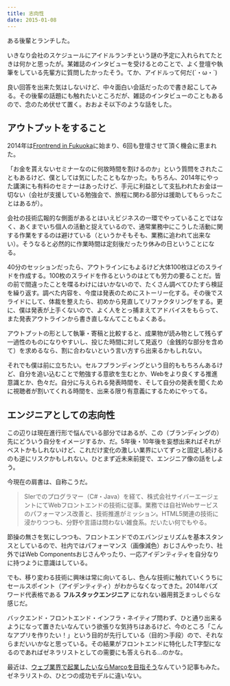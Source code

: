 ```yaml
---
title: 志向性
date: 2015-01-08
---
```


ある後輩とランチした。

いきなり会社のスケジュールにアイドルランチという謎の予定に入れられてたときは何かと思ったが。某雑誌のインタビューを受けるとのことで、よく登壇や執筆をしている先輩方に質問したかったそう。てか、アイドルって何だ(´・ω・`)

良い回答を出来た気はしないけど、中々面白い会話だったので書き起こしてみる。その後輩の話題にも触れたいところだが、雑誌のインタビューのこともあるので、念のため伏せて置く。おおよそ以下のような話をした。

## アウトプットをすること

2014年は[Frontrend in Fukuoka](http://frontendfrogs.org/frontrend/)に始まり、6回も登壇させて頂く機会に恵まれた。

「お金を貰えないセミナーなのに何故時間を割けるのか」という質問をされたこともあるけど、僕としては気にしたこともなかった。もちろん、2014年にやった講演にも有料のセミナーはあったけど、手元に利益として支払われたお金は一切ない（会社が支援している勉強会で、旅程に関わる部分は援助してもらったことはあるが）。

会社の技術広報的な側面があるとはいえビジネスの一環でやっていることではなく、あくまでいち個人の活動と捉えているので、通常業務中にこうした活動に関する作業をするのは避けている（というかそもそも、業務に追われて出来ない）。そうなると必然的に作業時間は定刻後だったり休みの日ということになる。

40分のセッションだったら、アウトラインにもよるけど大体100枚ほどのスライドを作成する。100枚のスライドを作るというのはとても労力の要ることだ。皆の前で間違ったことを喋るわけにはいかないので、たくさん調べてひたすら検証を繰り返す。調べた内容を、今度は発表のためにストーリー化する。その後でスライドにして、体裁を整えたら、初めから見直してリファクタリングをする。更に、僕は発表が上手くないので、よく人をとっ捕まえてアドバイスをもらって、また発表アウトラインから書き直しなんてこともよくある。

アウトプットの形として執筆・寄稿と比較すると、成果物が読み物として残らず一過性のものになりやすいし、投じた時間に対して見返り（金銭的な部分を含めて）を求めるなら、割に合わないという言い方すら出来るかもしれない。

それでも僕は前に立ちたい。セルフブランディングという目的ももちろんあるけど、自分を追い込むことで勉強する意欲を生むとか、Webをより良くする推進意識とか、色々だ。自分に与えられる発表時間を、そして自分の発表を聞くために視聴者が割いてくれる時間を、出来る限り有意義にするためにやってる。

## エンジニアとしての志向性

この辺りは現在進行形で悩んでいる部分ではあるが、この（ブランディングの）先にどういう自分をイメージするか、だ。5年後・10年後を妄想出来ればそれがベストかもしれないけど、これだけ変化の激しい業界にいてずっと固定し続けるのも逆にリスクかもしれない。ひとまず近未来前提で、エンジニア像の話をしよう。

今現在の肩書は、自称こうだ。

>SIerでのプログラマー（C#・Java）を経て、株式会社サイバーエージェントにてWebフロントエンドの技術に従事。業務では自社Webサービスのパフォーマンス改善と、技術推進がミッション。HTML5関連の技術に浸かりつつも、分野や言語は問わない雑食系。だいたい何でもやる。

節操の無さを気にしつつも、フロントエンドでのエバンジェリズムを基本スタンスとしているので、社内ではパフォーマンス（画像減色）おじさんやったり、社外ではWeb Componentsおじさんやったり、一応アイデンティティを自分なりに持つように意識はしている。

でも、移り変わる技術に興味は常に向いてるし、色んな技術に触れていくうちにセールスポイント（アイデンティティ）がわからなくなってきた。2014年バズワード代表格である **フルスタックエンジニア** になれない器用貧乏まっしぐらな感じだ。

バックエンド・フロントエンド・インフラ・ネイティブ問わず、ひと通り出来るようになって置きたいなんていう欲張りな気持ちはあるけど、今のところ「こんなアプリを作りたい！」という目的が先行している（目的＞手段）ので、それならまだいいかなと思っている。その結果がフロントエンドに特化したT字型になるのであればゼネラリストとしての需要にも答えられる…のかな。

最近は、[ウェブ業界で起業したいならMarcoを目指そう](http://j.ktamura.com/archives/1489)なんていう記事もみた。ゼネラリストの、ひとつの成功モデルに違いない。
